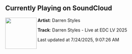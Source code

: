 ## Currently Playing on SoundCloud

[<img align="left" width="100" src="https://i1.sndcdn.com/artworks-UT7fLdQBWh9uwzzY-TgNu2w-t500x500.png">](https://soundcloud.com/darren-styles/darren-styles-live-at-edc-lv-2025)

**Artist**: Darren Styles 

**Track**: Darren Styles - Live at EDC LV 2025

Last updated at 7/24/2025, 9:07:26 AM
